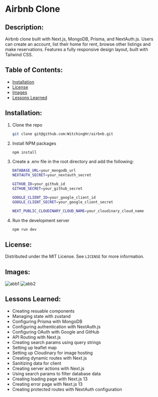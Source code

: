 # Airbnb Clone

## Description:

Airbnb clone built with Next.js, MongoDB, Prisma, and NextAuth.js. 
Users can create an account, list their home for rent, browse other listings and make reservations. Features a fully responsive design layout, built with Tailwind CSS.

## Table of Contents:

- [Installation](#installation)
- [License](#license)
- [Images](#images)
- [Lessons Learned](#lessons-learned)

## Installation:

1. Clone the repo
   ```sh
   git clone git@github.com:WitchingHr/airbnb.git
    ```
2. Install NPM packages
    ```sh
    npm install
    ```
3. Create a .env file in the root directory and add the following:
    ```sh
    DATABASE_URL=your_mongodb_url
    NEXTAUTH_SECRET=your_nextauth_secret

    GITHUB_ID=your_github_id
    GITHUB_SECRET=your_github_secret

    GOOGLE_CLIENT_ID=your_google_client_id
    GOOGLE_CLIENT_SECRET=your_google_client_secret

    NEXT_PUBLIC_CLOUDINARY_CLOUD_NAME=your_cloudinary_cloud_name
    ```
4. Run the development server
    ```sh
    npm run dev
    ```

## License:

Distributed under the MIT License. See `LICENSE` for more information.

## Images:
![abb1](https://github.com/WitchingHr/airbnb/assets/41353202/7e10b350-5eb7-4d9a-bc58-b2d70e574113)
![abb2](https://github.com/WitchingHr/airbnb/assets/41353202/b3516560-e607-4a4a-a257-8a17c585f10f)

## Lessons Learned:

- Creating resuable components
- Managing state with zustand
- Configuring Prisma with MongoDB
- Configuring authentication with NextAuth.js
- Configuring OAuth with Google and GitHub
- API Routing with Next.js
- Creating search params using query strings
- Setting up leaflet map
- Setting up Cloudinary for image hosting
- Creating dynamic routes with Next.js
- Sanitizing data for client
- Creating server actions with Next.js
- Using search params to filter database data
- Creating loading page with Next.js 13
- Creating error page with Next.js 13
- Creating protected routes with NextAuth configuration
